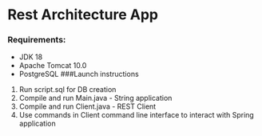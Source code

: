 # Rest Architecture App
### Requirements:
* JDK 18 
* Apache Tomcat 10.0
* PostgreSQL
###Launch instructions
1. Run script.sql for DB creation
2. Compile and run Main.java - String application
3. Compile and run Client.java - REST Client
4. Use commands in Client command line interface to interact with Spring application
